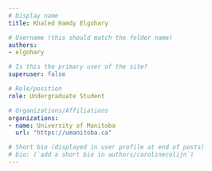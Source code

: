 ```yaml
---
# Display name
title: Khaled Hamdy Elgohary

# Username (this should match the folder name)
authors:
- elgohary

# Is this the primary user of the site?
superuser: false

# Role/position
role: Undergraduate Student

# Organizations/Affiliations
organizations:
- name: University of Manitoba
  url: "https://umanitoba.ca"

# Short bio (displayed in user profile at end of posts)
# bio: (`add a short bio in authors/carolinecolijn`)
---
```

